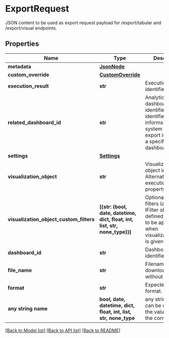 # ExportRequest

JSON content to be used as export request payload for /export/tabular and /export/visual endpoints. 

## Properties
Name | Type | Description | Notes
------------ | ------------- | ------------- | -------------
**metadata** | [**JsonNode**](JsonNode.md) |  | [optional] 
**custom_override** | [**CustomOverride**](CustomOverride.md) |  | [optional] 
**execution_result** | **str** | Execution result identifier. | [optional] 
**related_dashboard_id** | **str** | Analytical dashboard identifier. Optional identifier, which informs the system that the export is related to a specific dashboard. | [optional] 
**settings** | [**Settings**](Settings.md) |  | [optional] 
**visualization_object** | **str** | Visualization object identifier. Alternative to executionResult property. | [optional] 
**visualization_object_custom_filters** | **[{str: (bool, date, datetime, dict, float, int, list, str, none_type)}]** | Optional custom filters (as array of IFilter objects defined in UI SDK) to be applied when visualizationObject is given. | [optional] 
**dashboard_id** | **str** | Dashboard identifier | [optional] 
**file_name** | **str** | Filename of downloaded file without extension. | [optional] 
**format** | **str** | Expected file format. | [optional] 
**any string name** | **bool, date, datetime, dict, float, int, list, str, none_type** | any string name can be used but the value must be the correct type | [optional]

[[Back to Model list]](../README.md#documentation-for-models) [[Back to API list]](../README.md#documentation-for-api-endpoints) [[Back to README]](../README.md)


